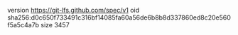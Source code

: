 version https://git-lfs.github.com/spec/v1
oid sha256:d0c650f733491c316bf14085fa60a56de6b8b8d337860ed8c20e560f5a5c4a7b
size 3457
